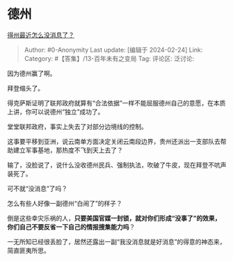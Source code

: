 # 德州
[得州最近怎么没消息了？](https://www.zhihu.com/question/644490212/answer/3407128524)

> Author: #0-Anonymity
> Last update: [编辑于 2024-02-24]
> Link:
> Category: #【答集】/13-百年未有之变局
> Tag:
> 评论区:
> 泛讨论:

因为德州赢了啊。

拜登缩头了。

得克萨斯证明了联邦政府就算有“合法依据”一样不能屈服德州自己的意愿，在本质上讲，你可以说德州“独立”成功了。

堂堂联邦政府，事实上失去了对部分边境线的控制。

这事要平移到亚洲，说云南单方面决定关闭云南段边界，贵州还派出一支部队去帮助建立军事基地，那热度不飞到天上去了？

输了，没脸说了，说什么没收德州民兵、强制执法，吹破了牛皮，现在拜登不吭声装死了。

可不就“没消息”了吗？

怎么有些人好像一副德州“白闹了”的样子？

倒是这些幸灾乐祸的人，**只要美国官媒一封锁，就对你们形成“没事了”的效果，你们自己不要反省一下自己的情报搜集能力吗**？

一无所知已经很丢脸了，居然还露出一副“我没消息就是好消息”的得意的神态来，简直匪夷所思。
